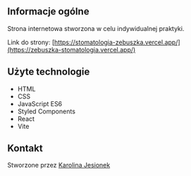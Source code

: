 ## Informacje ogólne
Strona internetowa stworzona w celu indywidualnej praktyki.

Link do strony: [https://stomatologia-zebuszka.vercel.app/](https://zebuszka-stomatologia.vercel.app/)

## Użyte technologie
* HTML
* CSS
* JavaScript ES6
* Styled Components
* React
* Vite

## Kontakt
Stworzone przez [Karolina Jesionek](mailto:karolina.anna.jesionek@gmail.com) 
